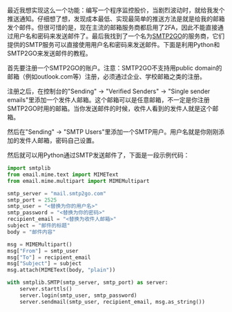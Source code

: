 最近我想实现这么一个功能：编写一个程序监控股价，当剧烈波动时，就给我发个推送通知。仔细想了想，发现成本最低、实现最简单的推送方法是就是给我的邮箱发个邮件。但很可惜的是，现在主流的邮箱服务商都启用了2FA，因此不能直接通过用户名和密码来发送邮件了。最后我找到了一个名为[SMTP2GO](https://www.smtp2go.com/)的服务商，它们提供的SMTP服务可以直接使用用户名和密码来发送邮件。下面是利用Python和SMTP2GO来发送邮件的教程。

首先要注册一个SMTP2GO的账户。注意：SMTP2GO不支持用public domain的邮箱（例如outlook.com等）注册，必须通过企业、学校邮箱之类的注册。

注册之后，在控制台的"Sending" -> "Verified Senders" -> "Single sender emails"里添加一个发件人邮箱。这个邮箱可以是任意邮箱，不一定是你注册SMTP2GO时用的邮箱。当你发送邮件的时候，收件人看到的发件人就是这个邮箱。

然后在"Sending" -> "SMTP Users"里添加一个SMTP用户。用户名就是你刚刚添加的发件人邮箱，密码自己设置。

然后就可以用Python通过SMTP发送邮件了，下面是一段示例代码：

```python
import smtplib
from email.mime.text import MIMEText
from email.mime.multipart import MIMEMultipart

smtp_server = "mail.smtp2go.com"
smtp_port = 2525
smtp_user = "<替换为你的用户名>"
smtp_password = "<替换为你的密码>"
recipient_email = "<替换为收件人邮箱>"
subject = "邮件的标题"
body = "邮件内容"

msg = MIMEMultipart()
msg["From"] = smtp_user
msg["To"] = recipient_email
msg["Subject"] = subject
msg.attach(MIMEText(body, "plain"))

with smtplib.SMTP(smtp_server, smtp_port) as server:
    server.starttls()
    server.login(smtp_user, smtp_password)
    server.sendmail(smtp_user, recipient_email, msg.as_string())
```
